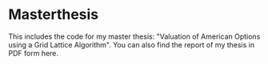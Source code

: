 # Masterthesis
This includes the code for my master thesis: "Valuation of American Options using a Grid Lattice Algorithm".
You can also find the report of my thesis in PDF form here.

